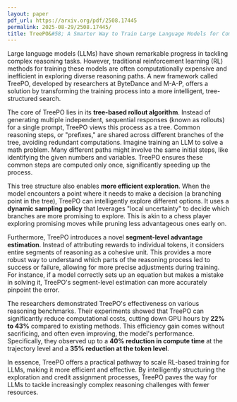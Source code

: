 ```yaml
---
layout: paper
pdf_url: https://arxiv.org/pdf/2508.17445
permalink: 2025-08-29/2508.17445/
title: TreePO&#58; A Smarter Way to Train Large Language Models for Complex Reasoning
---
```




Large language models (LLMs) have shown remarkable progress in tackling complex reasoning tasks. However, traditional reinforcement learning (RL) methods for training these models are often computationally expensive and inefficient in exploring diverse reasoning paths. A new framework called TreePO, developed by researchers at ByteDance and M-A-P, offers a solution by transforming the training process into a more intelligent, tree-structured search.

The core of TreePO lies in its **tree-based rollout algorithm**. Instead of generating multiple independent, sequential responses (known as rollouts) for a single prompt, TreePO views this process as a tree. Common reasoning steps, or "prefixes," are shared across different branches of the tree, avoiding redundant computations. Imagine training an LLM to solve a math problem. Many different paths might involve the same initial steps, like identifying the given numbers and variables. TreePO ensures these common steps are computed only once, significantly speeding up the process.

This tree structure also enables **more efficient exploration**. When the model encounters a point where it needs to make a decision (a branching point in the tree), TreePO can intelligently explore different options. It uses a **dynamic sampling policy** that leverages "local uncertainty" to decide which branches are more promising to explore. This is akin to a chess player exploring promising moves while pruning less advantageous ones early on.

Furthermore, TreePO introduces a novel **segment-level advantage estimation**. Instead of attributing rewards to individual tokens, it considers entire segments of reasoning as a cohesive unit. This provides a more robust way to understand which parts of the reasoning process led to success or failure, allowing for more precise adjustments during training. For instance, if a model correctly sets up an equation but makes a mistake in solving it, TreePO's segment-level estimation can more accurately pinpoint the error.

The researchers demonstrated TreePO's effectiveness on various reasoning benchmarks. Their experiments showed that TreePO can significantly reduce computational costs, cutting down GPU hours by **22% to 43%** compared to existing methods. This efficiency gain comes without sacrificing, and often even improving, the model's performance. Specifically, they observed up to a **40% reduction in compute time** at the trajectory level and a **35% reduction at the token level**.

In essence, TreePO offers a practical pathway to scale RL-based training for LLMs, making it more efficient and effective. By intelligently structuring the exploration and credit assignment processes, TreePO paves the way for LLMs to tackle increasingly complex reasoning challenges with fewer resources.